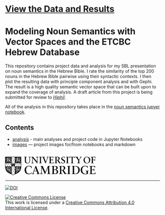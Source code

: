 # [View the Data and Results](https://nbviewer.jupyter.org/github/codykingham/noun_semantics_SBL18/blob/master/analysis/noun_semantics.ipynb)

# Modeling Noun Semantics with Vector Spaces and the ETCBC Hebrew Database

This repository contains project data and analysis for my SBL presentation on noun semantics in the Hebrew Bible. I rate the similarity of the top 200 nouns in the Hebrew Bible pairwise using their syntactic contexts. I then plot the resulting data with principle component analysis and with Gephi. The result is a high quality semantic vector space that can be built upon to expand the coverage of analysis. A draft article from this project is being submitted for review to [*Hiphil*](https://www.hiphil.org/index.php/hiphil).

All of the analysis in this repository takes place in the [noun semantics jupyer notebook](https://nbviewer.jupyter.org/github/codykingham/noun_semantics_SBL18/blob/master/analysis/noun_semantics.ipynb).

## Contents 

* [analysis](analysis) - main analyses and project code in Jupyter Notebooks
* [images](images) — project images for/from notebooks and markdown

<br>
<a href="https://www.ames.cam.ac.uk/people/current-phd-students"><img src="images/CambridgeU_BW.png" width="295.25" height="61.375"></a> 

<hr>

[![DOI](https://zenodo.org/badge/155222317.svg)](https://zenodo.org/badge/latestdoi/155222317)

<a rel="license" href="http://creativecommons.org/licenses/by/4.0/"><img alt="Creative Commons License" style="border-width:0" src="https://i.creativecommons.org/l/by/4.0/88x31.png" /></a><br />This work is licensed under a <a rel="license" href="http://creativecommons.org/licenses/by/4.0/">Creative Commons Attribution 4.0 International License</a>.
